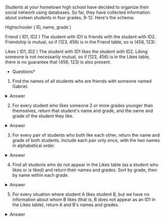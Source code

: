 Students at your hometown high school have decided to organize their social network using databases. So far, they have collected information about sixteen students in four grades, 9-12. Here's the schema:

Highschooler ( ID, name, grade )

Friend ( ID1, ID2 )
The student with ID1 is friends with the student with ID2. Friendship is mutual, so if (123, 456) is in the Friend table, so is (456, 123).

Likes ( ID1, ID2 )
The student with ID1 likes the student with ID2. Liking someone is not necessarily mutual, so if (123, 456) is in the Likes table, there is no guarantee that (456, 123) is also present.

* Questions*
1. Find the names of all students who are friends with someone named Gabriel.
<details>
<summary>Answer</summary>

    select name 
    from Highschooler
    join Friend 
    on Friend.ID1 = Highschooler.ID 
    where Friend.ID2 IN (
        select ID 
        from Highschooler
        where name = 'Gabriel'
    )
</details>

2. For every student who likes someone 2 or more grades younger than themselves, return that student's name and grade, and the name and grade of the student they like.
<details>
<summary>Answer</summary>

    
    select H1.ID, H1.name, H2.ID, H2.name
    from Highschooler H1, 
    Highschooler H2
    WHERE H1.ID in (
        select ID1 from Likes
        where ID2 = H2.ID
    ) and H2.grade in (H1.grade - 2, H1.grade - 3)
</details>

3. For every pair of students who both like each other, return the name and grade of both students. Include each pair only once, with the two names in alphabetical order.
<details>
<summary>Answer</summary>

    select H1.name, H1.grade, H2.name, H2.grade
    from Highschooler H1
    join ( select L1.ID1, L1.ID2
    from Likes L1
    where exists (
        select L2.ID2
        from Likes L2
        where L2.ID2 = L1.ID1
        and L2.ID1 = L1.ID2
    ) ) as MutualLikes
    on MutualLikes.ID1 = H1.ID
    join Highschooler H2 
    on H2.ID = MutualLikes.ID2
    where H1.name < H2.name

explanation:
MutualLikes where condition is looking for the mutual connection.
If Id1 likes Id2 (pair: Id1, Id2) then in L2 table must appear 
the pair (L1.id2, L1.id1).
</details>

4. Find all students who do not appear in the Likes table (as a student who likes or is liked) and return their names and grades. Sort by grade, then by name within each grade.
<details>
<summary>Answer</summary>

    select H.name, H.grade 
    from Highschooler H
    where H.ID not in (
        select ID1
        from Likes
        union
        select ID2
        from Likes
    )
    order by H.grade, H.name
</details>

5. For every situation where student A likes student B, but we have no information about whom B likes (that is, B does not appear as an ID1 in the Likes table), return A and B's names and grades.
<details>
<summary>Answer</summary>

    select H1.name as 'admirer', H1.grade,
    H2.name as 'crush', H2.grade
    from Highschooler H1
    join Likes L1
    on H1.ID = L1.ID1
    join Highschooler H2
    on H2.ID = L1.ID2
    where H2.ID not in (select id1 from Likes)
</details>


